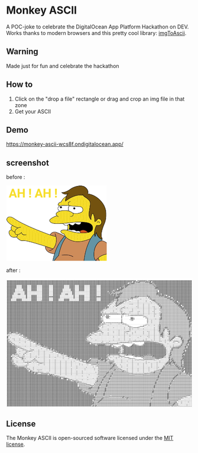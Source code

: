 # Monkey ASCII

A POC-joke to celebrate the DigitalOcean App Platform Hackathon on DEV.
Works thanks to modern browsers and this pretty cool library: [imgToAscii](https://github.com/victorqribeiro/imgToAscii).
## Warning

Made just for fun and celebrate the hackathon
## How to

1. Click on the "drop a file" rectangle or drag and crop an img file in that zone
2. Get your ASCII

## Demo

https://monkey-ascii-wcs8f.ondigitalocean.app/

## screenshot

before : 

![](aha.png)

after :

![](converted.jpg)

## License

The Monkey ASCII is open-sourced software licensed under the [MIT license](https://opensource.org/licenses/MIT).
